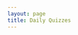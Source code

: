 ```yaml
---
layout: page
title: Daily Quizzes
---
```


<!--
* [Mon, 21-Nov](){:target="_blank"}

-->



<!--
* [Fri, 18-Nov](https://goo.gl/forms/IHb5nKWhPSAykyF73){:target="_blank"}
* [Wed, 9-Nov](https://goo.gl/forms/P0hlePhIBrAU5MdB3){:target="_blank"}
* [Mon, 7-Nov](https://goo.gl/forms/SWGg6Q0qVsFLDJg03){:target="_blank"}

* [Fri, 4-Nov](https://goo.gl/forms/1SXCeygQ20VZG8DH3){:target="_blank"}
* [Wed, 2-Nov](https://goo.gl/forms/IBdj0xlQbvrrCMSp1){:target="_blank"}
* [Mon, 31-Oct](https://goo.gl/forms/6p4oRcjC0Zm3LVu93){:target="_blank"}

* [Fri, 28-Oct](https://goo.gl/forms/QH37f22TyD5zRisU2){:target="_blank"}
* [Wed, 26-Oct](https://goo.gl/forms/ZWp8Q7ddq1FSTzSk1){:target="_blank"}
* [Mon, 24-Oct](https://goo.gl/forms/1kE7iyPQSNWzEnSw2){:target="_blank"}

* [Wed, 19-Oct](https://goo.gl/forms/RvdXz5xjzn752JaY2){:target="_blank"}

* [Wed, 12-Oct](https://goo.gl/forms/NdV97hjlHWVlFOlc2){:target="_blank"}
* [Mon, 10-Oct](https://goo.gl/forms/mGIewh9miyAmrAOG2){:target="_blank"}

* [Mon, 3-Oct](https://goo.gl/forms/uXqKRW6Y7o4eLjHF2){:target="_blank"}

* [Fri, 30-Sep](https://goo.gl/forms/5f5yJ9y1ZYJ4Hxut2){:target="_blank"}
* [Wed, 28-Sep](https://goo.gl/forms/VUfznu1tSbvVPHrp2){:target="_blank"}
* [Mon, 26-Sep](https://goo.gl/forms/55kxCWkqrgaHxEQ52){:target="_blank"}

* [Fri, 23-Sep](https://goo.gl/forms/9NCUJQuRUkvbhznD2){:target="_blank"}
* [Wed, 21-Sep](https://goo.gl/forms/xoOBga5QrbRfzcjk1){:target="_blank"}
* [Mon, 19-Sep](){:target="_blank"}

* [Fri, 16-Sep](https://goo.gl/forms/ZDGgx0wjfzC9yXw73){:target="_blank"}
* [Wed, 14-Sep](https://goo.gl/forms/hVGjpM828nafBbek2){:target="_blank"}
* [Mon, 12-Sep](https://goo.gl/forms/ddTFoxWzMYXIxahq2){:target="_blank"}

* [Fri, 9-Sep](https://goo.gl/forms/OjDVPoG5Fyx0kLlq2){:target="_blank"}
* [Wed, 7-Sep](https://goo.gl/forms/txWvbULnMlllIQLA2){:target="_blank"}
-->
